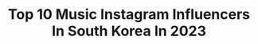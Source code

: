 ---
title: Top 10 Music Instagram Influencers In South Korea In 2023
description: >-
  Find top music Instagram influencers in South Korea in 2023. Most popular hashtags: #koreadj #electromusic #musicislife.
platform: Instagram
hits: 125
text_top: Identify the most popular Instagram influencers on inBeat.
text_bottom: inBeat aggregates 125 Instagram influencers like this in South Korea for you to pitch.
profiles:
  - username: "harutya_"
    fullname: >-
      春茶
    bio: >-
      music
    location: "South Korea"
    followers: 161940
    engagement: 999
    commentsToLikes: 0.007812
    id: ck0vz9unl81dh0i19z0i9a9fm
    verified: false
    hashtags: "#smo, #favgaming, #escape, #syumagi"
  - username: "zu.won_moon.jun.won"
    fullname: >-
      주원
    bio: >-
      🇰🇷 Actor The pursuit of happiness 👻On Stage 20.10.06-21.3.14 Musical “GHOST” 🎬 Release in 2021 “Firefighter”
    location: "South Korea"
    followers: 559962
    engagement: 835
    commentsToLikes: 0.019157
    id: ck14j92eoj60l0i19hucck7ds
    verified: true
    hashtags: "#dazed, #ghost, #2013, #2020"
  - username: "zai.ro_"
    fullname: >-
      zai.ro / 안중재
    bio: >-
      Moving On And Getting Over / / / / / / / / / /musician From korea 문의 dm
    location: "South Korea"
    followers: 57924
    engagement: 823
    commentsToLikes: 0.032463
    id: ck8sxjlh9hmtt0j78x5148tax
    verified: true
    hashtags: "#melonticket, #yesterday, #goodboy, #zairo"
  - username: "cg__shinwonho"
    fullname: >-
      신원호
    bio: >-
      Shin Wonho Official Instagram Trust me-Music Video🔥
    location: "South Korea"
    followers: 617400
    engagement: 1811
    commentsToLikes: 0.013301
    id: ckap1mh5gv6fs0i78xocdyeff
    verified: true
    hashtags: ""
  - username: "nthn_rivr"
    fullname: >-
      네이슨 (NATHAN RIVR)
    bio: >-
      music producer RIVR M.O.L.A 🍣 . . (서울시 동대문구 왕산로 4 동화빌딩 로앤스 201호 이교창 앞)
    location: "South Korea"
    followers: 42938
    engagement: 1112
    commentsToLikes: 0.016220
    id: ck5c0qmjftnql0i11id6mdjct
    verified: false
    hashtags: "#underdogproject, #chunnng, #catacomb, #10"
  - username: "chachamalone"
    fullname: >-
      CHA CHA MALONE 차차말론
    bio: >-
      Multi-Platinum Producer @ AOMG•HIGHR MUSIC (Co-Founder) "#INEEDACHACHABEATBOY" ™ - Seattle • Seoul
    location: "South Korea"
    followers: 121839
    engagement: 276
    commentsToLikes: 0.021017
    id: ck6ubrgy6b9xj0j714wr82ssm
    verified: true
    hashtags: "#chasehenny, #ineedachachabeatboy, #chachamalone, #h1ghrmusic"
  - username: "dj_youkeep"
    fullname: >-
      유지/DJyoukeep
    bio: >-
      🎶YOUKEEP MY MUSIC VOL.5 MIX SET👇🏻
    location: "South Korea"
    followers: 25989
    engagement: 341
    commentsToLikes: 0.024056
    id: ck5cjv95fvklp0i112ofrwh0r
    verified: false
    hashtags: "#djyoukeep, #youkeep, #dj, #koreadj"
  - username: "ymboym"
    fullname: >-
      유민
    bio: >-
      @pablo_mu2ik_official [DOOR] Music Video
    location: "South Korea"
    followers: 4651
    engagement: 1696
    commentsToLikes: 0.030788
    id: ck5qcngfnrfg90i113zrlqmo8
    verified: false
    hashtags: "#pablomu2ik, #ymboym"
  - username: "fromis_9"
    fullname: >-
      FROMIS_9 ( 프로미스나인)
    bio: >-
      Welcome to Fanpage Dedicated #FROMIS_9 Fandom Name: FLOVER (플로버) ❤️ Debut 20180124 🎉 “Feel Good (SECRET CODE)” Music Videos 👇
    location: "South Korea"
    followers: 100266
    engagement: 436
    commentsToLikes: 0.002903
    id: ck0tufs726yqv0i19ehcl8zh6
    verified: false
    hashtags: "#fromis, #gam"
  - username: "iceyesee"
    fullname: >-
      IC - Music Creator
    bio: >-
      📱+150k on TikTok @iceyesee 🎵 I want to make you discover Electro Pop Music with Oriental Influences 🎶 👇🏽New Single « Douceur, Couleur, Chaleur »🔊
    location: "South Korea"
    followers: 10389
    engagement: 511
    commentsToLikes: 0.104110
    id: ck9hd0ra9noa20j780wt943mk
    verified: false
    hashtags: "#spotifyartist, #popsinger, #deezermusic, #musicproducing"
---